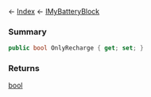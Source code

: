 ← [Index](Api-Index) ← [IMyBatteryBlock](Sandbox.ModAPI.Ingame.IMyBatteryBlock)

### Summary

```csharp
public bool OnlyRecharge { get; set; }
```

### Returns

[bool](System.Boolean)

